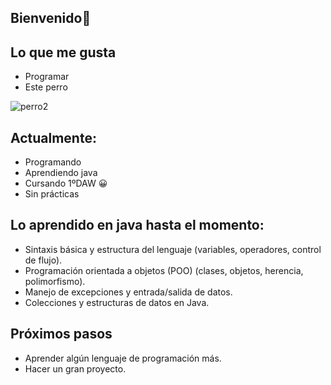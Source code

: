## Bienvenido👋

<!--
**EnriqueMarmolGomez/EnriqueMarmolGomez** is a ✨ _special_ ✨ repository because its `README.md` (this file) appears on your GitHub profile.
-->
## Lo que me gusta
- Programar
- Este perro

![perro2](https://github.com/user-attachments/assets/8ab4e18a-a98e-46ec-9ffc-b936014d3e3c)

## Actualmente:
- Programando
- Aprendiendo java
- Cursando 1ºDAW :grinning:
- Sin prácticas

## Lo aprendido en java hasta el momento:
- Sintaxis básica y estructura del lenguaje (variables, operadores, control de flujo).
- Programación orientada a objetos (POO) (clases, objetos, herencia, polimorfismo).
- Manejo de excepciones y entrada/salida de datos.
- Colecciones y estructuras de datos en Java.

## Próximos pasos
- Aprender algún lenguaje de programación más.
- Hacer un gran proyecto.
